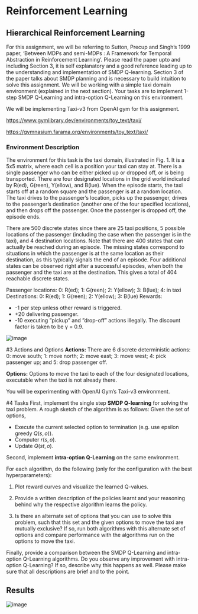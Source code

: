 # Reinforcement Learning

## Hierarchical Reinforcement Learning

For this assignment, we will be referring to Sutton, Precup and Singh’s 1999 paper, ‘Between MDPs and semi-MDPs : A Framework for Temporal Abstraction in Reinforcement Learning’. Please read the paper upto and including Section 3, it is self explanatory and a
good reference leading up to the understanding and implementation of SMDP Q-learning. Section 3 of the paper talks about SMDP planning and is necessary to build intuition to solve this assignment. We will be working with a simple taxi domain environment (explained
in the next section). Your tasks are to implement 1-step SMDP Q-Learning and intra-option Q-Learning on this environment.

We will be implementing Taxi-v3 from OpenAI gym for this assignment.

https://www.gymlibrary.dev/environments/toy_text/taxi/

https://gymnasium.farama.org/environments/toy_text/taxi/ 

### Environment Description
The environment for this task is the taxi domain, illustrated in Fig. 1. It is a 5x5 matrix, where each cell is a position your taxi can stay at. There is a single passenger who can be either picked up or dropped off, or is being transported. There are four designated
locations in the grid world indicated by R(ed), G(reen), Y(ellow), and B(lue). When the episode starts, the taxi starts off at a random square and the passenger is at a random location. The taxi drives to the passenger’s location, picks up the passenger, drives to the
passenger’s destination (another one of the four specified locations), and then drops off the passenger. Once the passenger is dropped off, the episode ends.


There are 500 discrete states since there are 25 taxi positions, 5 possible locations of the passenger (including the case when the passenger is in the taxi), and 4 destination locations. Note that there are 400 states that can actually be reached during an episode. The missing states correspond to situations in which the passenger is at the same location as their destination, as this typically signals the end of an episode. Four additional states can be observed right after a successful episodes, when both the passenger and the taxi are at the destination. This gives a total of 404 reachable discrete states.


Passenger locations: 0: R(ed); 1: G(reen); 2: Y(ellow); 3: B(lue); 4: in taxi Destinations: 0: R(ed); 1: G(reen); 2: Y(ellow); 3: B(lue)
Rewards:
 - -1 per step unless other reward is triggered.
 -  +20 delivering passenger.
 - -10 executing ”pickup” and ”drop-off” actions illegally.
The discount factor is taken to be γ = 0.9.

![image](https://github.com/user-attachments/assets/33009395-5e5a-4cd7-9cb4-afb9f12d7e97)

#3 Actions and Options
**Actions:** There are 6 discrete deterministic actions: 0: move south; 1: move north; 2: move east; 3: move west; 4: pick passenger up; and 5: drop passenger off.


**Options:** Options to move the taxi to each of the four designated locations, executable when the taxi is not already there.


You will be experimenting with OpenAI Gym’s Taxi-v3 environment.

#4 Tasks
First, implement the single step **SMDP Q-learning** for solving the taxi problem. A rough sketch of the algorithm is as follows: Given the set of options,

- Execute the current selected option to termination (e.g. use epsilon greedy $Q(s, o))$.
- Computer $r(s, o)$.
- Update $Q(st, o)$.

Second, implement **intra-option Q-Learning** on the same environment.


For each algorithm, do the following (only for the configuration with the best hyperparameters):

1. Plot reward curves and visualize the learned Q-values.
2. Provide a written description of the policies learnt and your reasoning behind why
the respective algorithm learns the policy.

3. Is there an alternate set of options that you can use to solve this problem, such that this set and the given options to move the taxi are mutually exclusive? If so, run both algorithms with this alternate set of options and compare performance with the algorithms run on the options to move the taxi.


Finally, provide a comparison between the SMDP Q-Learning and intra-option Q-Learning algorithms. Do you observe any improvement with intra-option Q-Learning? If so, describe why this happens as well. Please make sure that all descriptions are brief and to the point.


## Results

![image](https://github.com/user-attachments/assets/4116911c-347f-43aa-8117-e2afc9090bc6)
